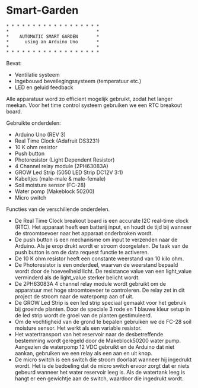 # Smart-Garden
    * * * * * * * * * * * * * * * * * *
    *                                 *
    *    AUTOMATIC SMART GARDEN       *
    *      using an Arduino Uno       *
    *                                 *
    * * * * * * * * * * * * * * * * * *

Bevat:
- Ventilatie systeem
- Ingebouwd beveilegingssysteem (temperatuur etc.)
- LED en geluid feedback 

Alle apparatuur word zo efficient mogelijk gebruikt, zodat het langer meekan.
Voor het time control systeem gebruiken we een RTC breakout board.

Gebruikte onderdelen:
 - Arduino Uno (REV 3)
 - Real Time Clock (Adafruit DS3231)
 - 10 K ohm resistor
 - Push button 
 - Photoresistor (Light Dependent Resistor)
 - 4 Channel relay module (2PH63083A)
 - GROW Led Strip (5050 LED Strip DC12V 3:1)
 - Kabeltjes (male-male & male-female)
 - Soil moisture sensor (FC-28)
 - Water pomp (Makeblock 50200)
 - Micro switch

Functies van de verschillende onderdelen. 
  - De Real Time Clock breakout board is een accurate I2C real-time clock (RTC).
    Het apparaat heeft een batterij input, en houdt de tijd bij wanneer de stroomtoevoer naar het apparaat onderbroken wordt.
  - De push button is een mechanisme om input te verzenden naar de Arduino. Als je erop drukt wordt er stroom doorgelaten.
    De taak van de push button is om de data request functie te activeren.
  - De 10 K ohm resistor heeft een constante weerstand van 10 kilo ohm.
  - De Photoresistor is een onderdeel, waarvan de weerstand bepaald wordt door de hoeveelheid licht.
    De resistance value van een light_value verminderd als de light_value sterker belicht wordt.
  - De 2PH63083A 4 channel relay module wordt gebruikt om de apparatuur met hoge stroomtoevoer te controleren.
    De relay zet in dit project de stroom naar de waterpomp aan of uit.
  - De GROW Led Strip is een led strip speciaal gemaakt voor het gebruik bij groeinde planten.
    Door de speciale 3 rode en 1 blauwe kleur setup in de led strip wordt de groei van de planten gestimuleerd.
  - Om de vochtigheid van de grond te bepalen gebruiken we de FC-28 soil moisture sensor.
    Het werkt als een variable resistor. 
  - Het watertransport van het reservoir naar de desbetreffende bestemming wordt geregeld door de Makeblock50200 water pump.
    Aangezien de waterpomp 12 VDC gebruikt en de Arduino dat niet aankan, gebruiken we een relay als een aan en uit knop.
  - De micro switch is een switch die stroom doorlaat wanneer hij ingedrukt wordt.
    Het is de bedoeling dat de micro switch ervoor zorgt dat er niets gebeurd wanneer het water reservoir leeg is.
    Als de watertank leeg is hangt er een gewichtje aan de switch, waardoor die ingedrukt wordt.
